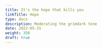 ```yaml
---
title: It's the hope that kills you
linkTitle: Hope
type: docs
description: Moderating the grimdark tone
date: 2022-05-31
weight: 350
draft: true
---
```


